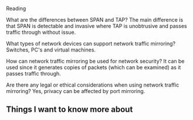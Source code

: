 Reading

What are the differences between SPAN and TAP?
The main difference is that SPAN is detectable and invasive where TAP is unobtrusive and passes traffic through without issue.

What types of network devices can support network traffic mirroring?
Switches, PC's and virtual machines.

How can network traffic mirroring be used for network security?
It can be used since it generates copies of packets (which can be examined) as it passes traffic through.

Are there any legal or ethical considerations when using network traffic mirroring?
Yes, privacy can be affected by port mirroring.

## Things I want to know more about
